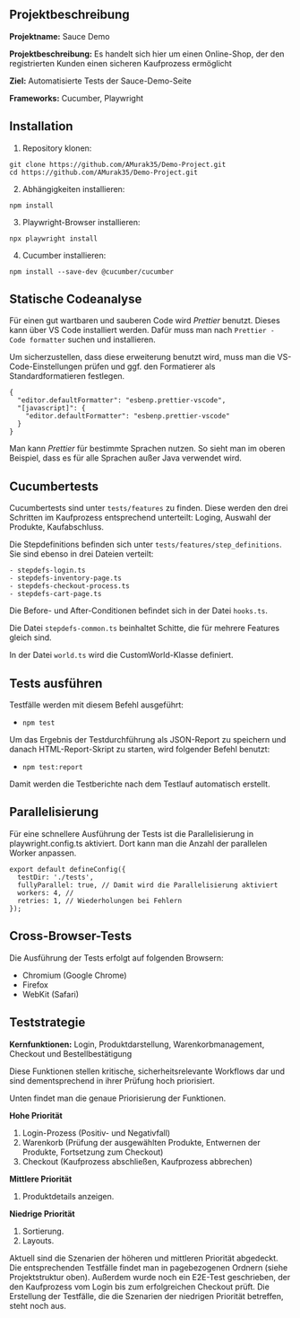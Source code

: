 ## Projektbeschreibung

**Projektname:** Sauce Demo

**Projektbeschreibung:** Es handelt sich hier um einen Online-Shop, der den registrierten Kunden einen sicheren Kaufprozess ermöglicht

**Ziel:** Automatisierte Tests der Sauce-Demo-Seite

**Frameworks:** Cucumber, Playwright

## Installation

1. Repository klonen:

`git clone https://github.com/AMurak35/Demo-Project.git`  
`cd https://github.com/AMurak35/Demo-Project.git`

2. Abhängigkeiten installieren:

`npm install`

3. Playwright-Browser installieren:

`npx playwright install`

4. Cucumber installieren:

`npm install --save-dev @cucumber/cucumber`

## Statische Codeanalyse

Für einen gut wartbaren und sauberen Code wird _Prettier_ benutzt. Dieses kann über VS Code installiert werden. Dafür muss man nach `Prettier - Code formatter` suchen und installieren.

Um sicherzustellen, dass diese erweiterung benutzt wird, muss man die VS-Code-Einstellungen prüfen und ggf. den Formatierer als Standardformatieren festlegen.

```
{
  "editor.defaultFormatter": "esbenp.prettier-vscode",
  "[javascript]": {
    "editor.defaultFormatter": "esbenp.prettier-vscode"
  }
}
```

Man kann _Prettier_ für bestimmte Sprachen nutzen. So sieht man im oberen Beispiel, dass es für alle Sprachen außer Java verwendet wird.

## Cucumbertests

Cucumbertests sind unter `tests/features` zu finden. Diese werden den drei Schritten im Kaufprozess entsprechend unterteilt: Loging, Auswahl der Produkte, Kaufabschluss.

Die Stepdefinitions befinden sich unter `tests/features/step_definitions`. Sie sind ebenso in drei Dateien verteilt:

```
- stepdefs-login.ts
- stepdefs-inventory-page.ts
- stepdefs-checkout-process.ts
- stepdefs-cart-page.ts
```

Die Before- und After-Conditionen befindet sich in der Datei `hooks.ts`.

Die Datei `stepdefs-common.ts` beinhaltet Schitte, die für mehrere Features gleich sind.

In der Datei `world.ts` wird die CustomWorld-Klasse definiert.

## Tests ausführen

Testfälle werden mit diesem Befehl ausgeführt:

- `npm test`

Um das Ergebnis der Testdurchführung als JSON-Report zu speichern und danach HTML-Report-Skript zu starten, wird folgender Befehl benutzt:

- `npm test:report`

Damit werden die Testberichte nach dem Testlauf automatisch erstellt.

## Parallelisierung

Für eine schnellere Ausführung der Tests ist die Parallelisierung in playwright.config.ts aktiviert. Dort kann man die Anzahl der parallelen Worker anpassen.

```
export default defineConfig({
  testDir: './tests',
  fullyParallel: true, // Damit wird die Parallelisierung aktiviert
  workers: 4, //
  retries: 1, // Wiederholungen bei Fehlern
});
```

## Cross-Browser-Tests

Die Ausführung der Tests erfolgt auf folgenden Browsern:

- Chromium (Google Chrome)
- Firefox
- WebKit (Safari)

## Teststrategie

**Kernfunktionen:** Login, Produktdarstellung, Warenkorbmanagement, Checkout und Bestellbestätigung

Diese Funktionen stellen kritische, sicherheitsrelevante Workflows dar und sind dementsprechend in ihrer Prüfung hoch priorisiert.

Unten findet man die genaue Priorisierung der Funktionen.

**Hohe Priorität**

1. Login-Prozess (Positiv- und Negativfall)
2. Warenkorb (Prüfung der ausgewählten Produkte, Entwernen der Produkte, Fortsetzung zum Checkout)
3. Checkout (Kaufprozess abschließen, Kaufprozess abbrechen)

**Mittlere Priorität**

1. Produktdetails anzeigen.

**Niedrige Priorität**

1. Sortierung.
2. Layouts.

Aktuell sind die Szenarien der höheren und mittleren Priorität abgedeckt. Die entsprechenden Testfälle findet man in pagebezogenen Ordnern (siehe Projektstruktur oben). Außerdem wurde noch ein E2E-Test geschrieben, der den Kaufprozess vom Login bis zum erfolgreichen Checkout prüft. Die Erstellung der Testfälle, die die Szenarien der niedrigen Priorität betreffen, steht noch aus.
